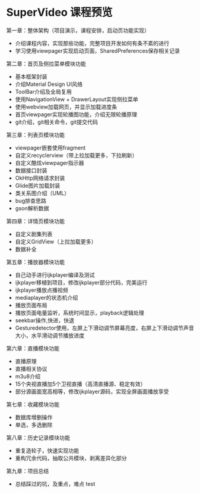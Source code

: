# SuperVideo 课程预览

第一章：整体架构（项目演示，课程安排，启动页功能实现）

- 介绍课程内容，实现那些功能，完整项目开发如何有条不紊的进行
- 学习使用viewpager实现启动页面，SharedPreferences保存相关记录

第二章：首页及侧拉菜单模块功能

- 基本框架封装
- 介绍Material Design UI风络
- ToolBar介绍及全局复用
- 使用NavigationView + DrawerLayout实现侧拉菜单
- 使用webview加载网页，并显示加载进度条
- 首页viewpager实现轮播图功能，介绍无限轮播原理
- git介绍，git相关命令，git提交代码

第三章：列表页模块功能

- viewpager嵌套使用fragment
- 自定义recyclerview（带上拉加载更多，下拉刷新）
- 自定义酷炫viewpager指示器
- 数据接口封装
- OkHttp网络请求封装
- Glide图片加载封装
- 类关系图介绍（UML）
- bug排查思路
- gson解析数据

第四章：详情页模块功能

- 自定义剧集列表
- 自定义GridView（上拉加载更多）
- 数据补全

第五章：播放器模块功能

- 自己动手进行ijkplayer编译及测试
- ijkplayer移植到项目，修改ijkplayer部分代码，完美运行
- ijkplayer播放点播视频
- mediaplayer的状态机介绍
- 播放页面布局
- 播放页面电量监听，系统时间显示，playback逻辑处理
- seekbar操作,快进，快退
- Gesturedetector使用，左屏上下滑动调节屏幕亮度，右屏上下滑动调节声音大小，水平滑动调节播放进度

第六章：直播模块功能

- 直播原理
- 直播相关协议
- m3u8介绍
- 15个央视直播加5个卫视直播（高清直播源、稳定有效）
- 部分源画面宽高相等，修改ijkplayer源码，实现全屏画面播放享受

第七章：收藏模块功能

- 数据库增删操作
- 单选，多选删除

第八章：历史记录模块功能

- 重复造轮子，快速实现功能
- 重构冗余代码，抽取公共模块，剥离差异化部分

第九章：项目总结

- 总结踩过的坑，及重点，难点
test

